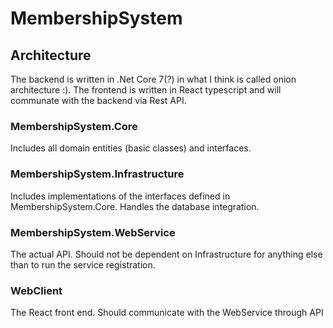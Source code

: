 # MembershipSystem

## Architecture

The backend is written in .Net Core 7(?) in what I think is called onion architecture :).
The frontend is written in React typescript and will communate with the backend via Rest API.

### MembershipSystem.Core

Includes all domain entities (basic classes) and interfaces.

### MembershipSystem.Infrastructure

Includes implementations of the interfaces defined in MembershipSystem.Core.
Handles the database integration.

### MembershipSystem.WebService

The actual API. Should not be dependent on Infrastructure for anything else than to run the service registration.

### WebClient

The React front end. Should communicate with the WebService through API
